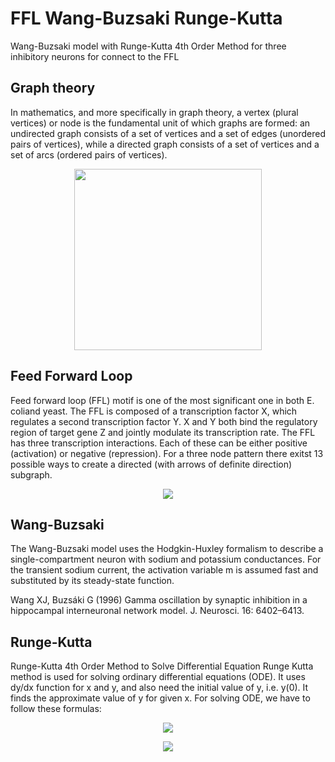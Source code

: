 # FFL Wang-Buzsaki Runge-Kutta
Wang-Buzsaki model with Runge-Kutta 4th Order Method for three inhibitory neurons for connect to the FFL

## Graph theory

In mathematics, and more specifically in graph theory, a vertex (plural vertices) or node is the fundamental unit of which graphs are formed: an undirected graph consists of a set of vertices and a set of edges (unordered pairs of vertices), while a directed graph consists of a set of vertices and a set of arcs (ordered pairs of vertices).

<p align="center">
 <img src="https://raw.githubusercontent.com/aliseif321/FFL_____Wang-Buzsaki_Runge-Kutta/main/Pictures/Network-motifs-found-in-biological-networks-The-feed-forward-loop-bi-fan-and-biparallel.png" width="300" height="290">
 </p>
 


## Feed Forward Loop
Feed forward loop (FFL) motif is one of the most significant one in both E. coliand yeast. The FFL is composed of a transcription factor X, which regulates a second transcription factor Y. X and Y both bind the regulatory region of target gene Z and jointly modulate its transcription rate. The FFL has three transcription interactions. Each of these can be either positive (activation) or negative (repression). For a three node pattern there exitst 13 possible ways to create a directed (with arrows of definite direction) subgraph.

<p align="center">
 <img src="https://raw.githubusercontent.com/aliseif321/FFL_____Wang-Buzsaki_Runge-Kutta/main/Pictures/Feedforwardloop.gif" >
 </p>
  


## Wang-Buzsaki
The Wang-Buzsaki model uses the Hodgkin-Huxley formalism to describe a single-compartment neuron with sodium and potassium conductances. For the transient sodium current, the activation variable m is assumed fast and substituted by its steady-state function.

Wang XJ, Buzsáki G (1996) Gamma oscillation by synaptic inhibition in a hippocampal interneuronal network model. J. Neurosci. 16: 6402–6413.

## Runge-Kutta
Runge-Kutta 4th Order Method to Solve Differential Equation Runge Kutta method is used for solving ordinary differential equations (ODE). It uses dy/dx function for x and y, and also need the initial value of y, i.e. y(0). It finds the approximate value of y for given x. For solving ODE, we have to follow these formulas:

  
  <p align="center">
  <img src="https://camo.githubusercontent.com/74e4b9bcdb9ba1f9b21e1f9a013859e8b52ae73625faeae8a569f5b0f30313a3/68747470733a2f2f7777772e7475746f7269616c73706f696e742e636f6d2f6173736574732f7175657374696f6e732f6d656469612f393935302f72756e675f6b757474612e6a7067">
</p>


  
  <p align="center">
  <img src="https://raw.githubusercontent.com/aliseif321/FFL_____Wang-Buzsaki_Runge-Kutta/main/Pictures/Wang-Buzsaki_Runge-Kutta_FFL.png">
</p>
